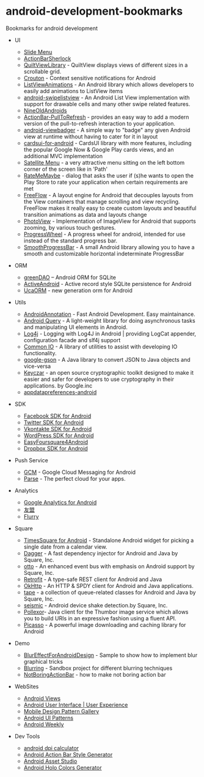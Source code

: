 android-development-bookmarks
=============================

Bookmarks for android development

+ UI
  + [Slide Menu](https://github.com/jfeinstein10/SlidingMenu)
  + [ActionBarSherlock](http://actionbarsherlock.com/)
  + [QuiltViewLibrary](https://github.com/jacobmoncur/QuiltViewLibrary) - QuiltView displays views of different sizes in a scrollable grid.
  + [Crouton](https://github.com/keyboardsurfer/Crouton) - Context sensitive notifications for Android
  + [ListViewAnimations](https://github.com/nhaarman/ListViewAnimations) - An Android library which allows developers to easily add animations to ListView items
  + [android-swipelistview](https://github.com/47deg/android-swipelistview) - An Android List View implementation with support for drawable cells and many other swipe related features.
  + [NineOldAndroids](https://github.com/JakeWharton/NineOldAndroids)
  + [ActionBar-PullToRefresh](https://github.com/chrisbanes/ActionBar-PullToRefresh) - provides an easy way to add a modern version of the pull-to-refresh interaction to your application.
  + [android-viewbadger](https://github.com/jgilfelt/android-viewbadger) - A simple way to "badge" any given Android view at runtime without having to cater for it in layout
  + [cardsui-for-android](https://github.com/Androguide/cardsui-for-android) - CardsUI library with more features, including the popular Google Now & Google Play cards views, and an additional MVC implementation
  + [Satellite Menu](https://github.com/siyamed/android-satellite-menu) - a very attractive menu sitting on the left bottom corner of the screen like in 'Path'
  + [RateMeMaybe](https://github.com/Kopfgeldjaeger/RateMeMaybe) - dialog that asks the user if (s)he wants to open the Play Store to rate your application when certain requirements are met
  + [FreeFlow](https://github.com/Comcast/FreeFlow) - A layout engine for Android that decouples layouts from the View containers that manage scrolling and view recycling. FreeFlow makes it really easy to create custom layouts and beautiful transition animations as data and layouts change
  + [PhotoView](https://github.com/chrisbanes/PhotoView) - Implementation of ImageView for Android that supports zooming, by various touch gestures.
  + [ProgressWheel](https://github.com/Todd-Davies/ProgressWheel) - A progress wheel for android, intended for use instead of the standard progress bar.
  + [SmoothProgressBar](https://github.com/castorflex/SmoothProgressBar) - A small Android library allowing you to have a smooth and customizable horizontal indeterminate ProgressBar

+ ORM
  + [greenDAO](http://greendao-orm.com/) – Android ORM for SQLite
  + [ActiveAndroid](http://www.activeandroid.com/) - Active record style SQLite persistence for Android
  + [UcaORM](https://github.com/UCASoft/UcaOrm) - new generation orm for Android

+ Utils
  + [AndroidAnnotation](http://androidannotations.org/) - Fast Android Development. Easy maintainance.
  + [Android Query](https://code.google.com/p/android-query/) -  A light-weight library for doing asynchronous tasks and manipulating UI elements in Android.
  + [Log4j](https://code.google.com/p/android-logging-log4j/) - Logging with Log4J in Android | providing LogCat appender, configuration facade and slf4j support
  + [Common IO](http://commons.apache.org/proper/commons-io/) - A library of utilities to assist with developing IO functionality.
  + [google-gson](https://code.google.com/p/google-gson/) - A Java library to convert JSON to Java objects and vice-versa
  + [Keyczar](http://www.keyczar.org/) - an open source cryptographic toolkit designed to make it easier and safer for developers to use cryptography in their applications. by Google.inc
  + [appdatapreferences-android](https://github.com/googledrive/appdatapreferences-android)

+ SDK
  + [Facebook SDK for Android](https://developers.facebook.com/docs/android/)
  + [Twitter SDK for Android](http://twitter4j.org/)
  + [Vkontakte SDK for Android](https://github.com/VKCOM/vk-android-sdk)
  + [WordPress SDK for Android](https://github.com/wordpress-mobile/WordPress-Android)
  + [EasyFoursquare4Android](https://github.com/condesales/easyFoursquare4Android)
  + [Dropbox SDK for Android](https://www.dropbox.com/developers/core/sdks/android)

+ Push Service
  + [GCM](http://developer.android.com/google/gcm/index.html) - Google Cloud Messaging for Android
  + [Parse](https://www.parse.com/) - The perfect cloud for your apps.

+ Analytics
  + [Google Analytics for Android](https://developers.google.com/analytics/devguides/collection/android/v2/)
  + [友盟](http://www.umeng.com/)
  + [Flurry](www.flurry.com)

+ Square
  + [TimesSquare for Android](https://github.com/square/android-times-square) - Standalone Android widget for picking a single date from a calendar view.
  + [Dagger](http://square.github.io/dagger/) - A fast dependency injector for Android and Java by Square, Inc.
  + [otto](http://square.github.io/otto/) - An enhanced event bus with emphasis on Android support by Square, Inc.
  + [Retrofit](http://square.github.io/retrofit/) - A type-safe REST client for Android and Java
  + [OkHttp](https://github.com/square/okhttp) - An HTTP & SPDY client for Android and Java applications.
  + [tape](http://square.github.io/tape/) - a collection of queue-related classes for Android and Java by Square, Inc.
  + [seismic](https://github.com/square/seismic) - Android device shake detection.by Square, Inc.
  + [Pollexor](http://square.github.io/pollexor/)- Java client for the Thumbor image service which allows you to build URIs in an expressive fashion using a fluent API.
  + [Picasso](https://github.com/square/picasso) - A powerful image downloading and caching library for Android

+ Demo
  + [BlurEffectForAndroidDesign](https://github.com/PomepuyN/BlurEffectForAndroidDesign) - Sample to show how to implement blur graphical tricks
  + [Blurring](https://github.com/paveldudka/blurring) - Sandbox project for different blurring techniques
  + [NotBoringActionBar](https://github.com/flavienlaurent/NotBoringActionBar) - how to make not boring action bar

+ WebSites
  + [Android Views](http://www.androidviews.net/)
  + [Android User Interface | User Experience](http://androiduiux.com)
  + [Mobile Design Pattern Gallery](http://www.mobiledesignpatterngallery.com/mobile-patterns.php)
  + [Android UI Patterns](http://www.androiduipatterns.com/)
  + [Android Weekly](http://androidweekly.net)

+ Dev Tools
  + [android dpi calculator](http://coh.io/adpi/)
  + [Android Action Bar Style Generator](http://jgilfelt.github.io/android-actionbarstylegenerator/)
  + [Android Asset Studio](http://android-ui-utils.googlecode.com/hg/asset-studio/dist/index.html)
  + [Android Holo Colors Generator](http://android-holo-colors.com/)

